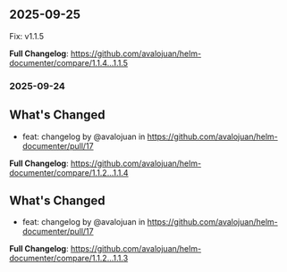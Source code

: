 ## 2025-09-25

Fix: v1.1.5

**Full Changelog**: https://github.com/avalojuan/helm-documenter/compare/1.1.4...1.1.5

### 2025-09-24

## What's Changed
* feat: changelog by @avalojuan in https://github.com/avalojuan/helm-documenter/pull/17


**Full Changelog**: https://github.com/avalojuan/helm-documenter/compare/1.1.2...1.1.4

## What's Changed
* feat: changelog by @avalojuan in https://github.com/avalojuan/helm-documenter/pull/17


**Full Changelog**: https://github.com/avalojuan/helm-documenter/compare/1.1.2...1.1.3

